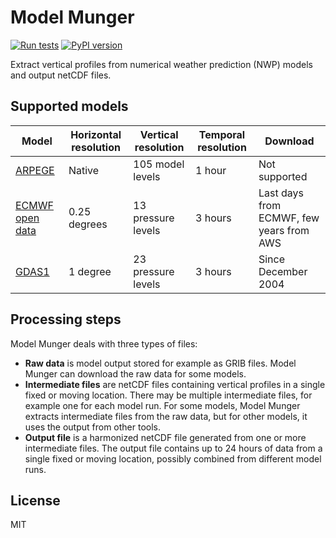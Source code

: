 # Model Munger

[![Run tests](https://github.com/actris-cloudnet/model-munger/actions/workflows/test.yml/badge.svg)](https://github.com/actris-cloudnet/model-munger/actions/workflows/test.yml)
[![PyPI version](https://badge.fury.io/py/model-munger.svg)](https://badge.fury.io/py/model-munger)

Extract vertical profiles from numerical weather prediction (NWP) models and
output netCDF files.

## Supported models

| Model                                                                    | Horizontal resolution | Vertical resolution | Temporal resolution | Download                                 |
| ------------------------------------------------------------------------ | --------------------- | ------------------- | ------------------- | ---------------------------------------- |
| [ARPEGE](https://www.umr-cnrm.fr/spip.php?article121&lang=en)            | Native                | 105 model levels    | 1 hour              | Not supported                            |
| [ECMWF open data](https://www.ecmwf.int/en/forecasts/datasets/open-data) | 0.25 degrees          | 13 pressure levels  | 3 hours             | Last days from ECMWF, few years from AWS |
| [GDAS1](https://www.ready.noaa.gov/gdas1.php)                            | 1 degree              | 23 pressure levels  | 3 hours             | Since December 2004                      |

## Processing steps

Model Munger deals with three types of files:

- **Raw data** is model output stored for example as GRIB files. Model Munger
  can download the raw data for some models.
- **Intermediate files** are netCDF files containing vertical profiles in a
  single fixed or moving location. There may be multiple intermediate files, for
  example one for each model run. For some models, Model Munger extracts
  intermediate files from the raw data, but for other models, it uses the output
  from other tools.
- **Output file** is a harmonized netCDF file generated from one or more
  intermediate files. The output file contains up to 24 hours of data from a
  single fixed or moving location, possibly combined from different model runs.

## License

MIT
